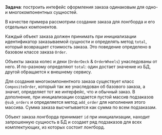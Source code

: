 **Задача**: построить интефейс оформления заказа одинаковым для одно- и многокомпонентных сущностей.

В качестве примера рассмотрим создание заказа для лонгборда и его отдельных компонентов.

Каждый объект заказа должен принимать при инициализации идентификатор заказываемой сущности и определять метод `total`, который возвращает стоимость заказа. Это поведение определено в базовом классе заказа `Order`.

Объекты заказа колес и деки (`OrderDeck` & `OrderWheels`) унаследованы от него. И по-разному определяют `total`: один достает значение из БД, другой обращается к внешнему сервису.

Для создания многокомпонентного заказа существует класс `CompositeOrder`, который так же унаследован об базового заказа, а значит, определяет тот же интерфейс, что и обычный заказ. В дополнение, при инициализации создается пустой массив подзаказов `@sub_orders` и определяется метод `add_order` для наполнения этого массива. Сумма заказа высчитывается как сумма по всем подзаказам.

Объект заказа лонгборда принимает `id` при инициализации, находит запрошенную сущность в БД и создает ряд подзаказов для всех комплектующих, из которых состоит лонгборд.
